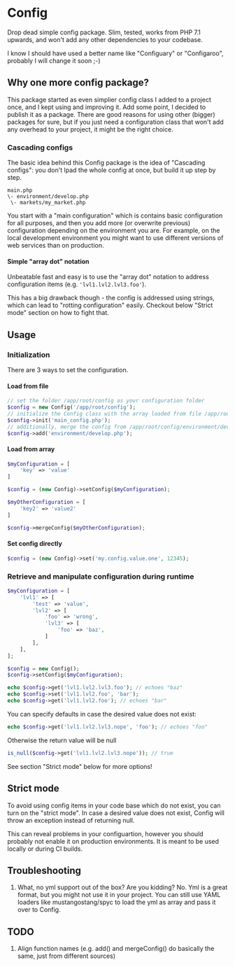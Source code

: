 # Config

Drop dead simple config package. Slim, tested, works from PHP 7.1 upwards, and won't add any other dependencies to your codebase.

I know I should have used a better name like "Configuary" or "Configaroo", probably I will change it soon ;-)

## Why one more config package?

This package started as even simplier config class I added to a project once, and I kept using and improving it. Add some point, I decided to publish it as a package. There are good reasons for using other (bigger) packages for sure, but if you  just need a configuration class that won't add any overhead to your project, it might be the right choice.

### Cascading configs

The basic idea behind this Config package is the idea of "Cascading configs": you don't lpad the whole config at once, but build it up step by step.

```
main.php
\- environment/develop.php
 \- markets/my_market.php
```

You start with a "main configuration" which is contains basic configuration for all purposes, and then you add more (or overwrite previous) configuration depending on the environment you are. For example, on the local development environment you might want to use different versions of web services than on production.

#### Simple "array dot" notation

Unbeatable fast and easy is to use the "array dot" notation to address configuration items (e.g. ```'lvl1.lvl2.lvl3.foo'```).



This has a big drawback though - the config is addressed using strings, which can lead to "rotting configuration" easily. Checkout below "Strict mode" section on how to fight that.

## Usage

### Initialization

There are 3 ways to set the configuration.

#### Load from file

```php
// set the folder /app/root/config as your configuration folder
$config = new Config('/app/root/config');
// initialize the Config class with the array loaded from file /app/root/config/main_config.php
$config->init('main_config.php');
// additionally, merge the config from /app/root/config/environment/develop.php
$config->add('environment/develop.php');
```

#### Load from array

```php
$myConfiguration = [
	'key' => 'value'
]

$config = (new Config)->setConfig($myConfiguration);

$myOtherConfiguration = [
	'key2' => 'value2'
]

$config->mergeConfig($myOtherConfiguration);
```

#### Set config directly

```php
$config = (new Config)->set('my.config.value.one', 12345);
```

### Retrieve and manipulate configuration during runtime

```php
$myConfiguration = [
    'lvl1' => [
        'test' => 'value',
        'lvl2' => [
            'foo' => 'wrong',
            'lvl3' => [
                'foo' => 'baz',
            ]
        ],
    ],
];

$config = new Config();
$config->setConfig($myConfiguration);

echo $config->get('lvl1.lvl2.lvl3.foo'); // echoes "baz"
echo $config->set('lvl1.lvl2.foo', 'bar');
echo $config->get('lvl1.lvl2.foo'); // echoes "bar"
```

You can specify defaults in case the desired value does not exist:

```php
echo $config->get('lvl1.lvl2.lvl3.nope', 'foo'); // echoes "foo"
```

Otherwise the return value will be null

```php
is_null($config->get('lvl1.lvl2.lvl3.nope')); // true
```

See section "Strict mode" below for more options!

## Strict mode

To avoid using config items in your code base which do not exist, you can turn on the "strict mode". In case a desired value does not exist, Config will throw an exception instead of returning null.

This can reveal problems in your configuartion, however you should probably not enable it on production environments. It is meant to be used locally or during CI builds.

## Troubleshooting

1. What, no yml support out of the box? Are you kidding?
	No. Yml is a great format, but you might not use it in your project. You can still use YAML loaders like mustangostang/spyc to load the yml as array and pass it over to Config.

## TODO

1. Align function names (e.g. add() and mergeConfig() do basically the same, just from different sources)